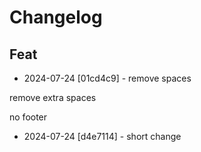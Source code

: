 # Changelog

## Feat

- 2024-07-24 [01cd4c9] - remove spaces

remove extra spaces

no footer

- 2024-07-24 [d4e7114] - short change


